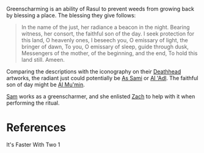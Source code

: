 Greenscharming is an ability of Rasul to prevent weeds from growing back by blessing a place. The blessing they give follows:

> In the name of the just, her radiance a beacon in the night.
> Bearing witness, her consort, the faithful son of the day.
> I seek protection for this land, O heavenly ones,
> I beseech you, O emissary of light, the bringer of dawn,
> To you, O emissary of sleep, guide through dusk,
> Messengers of the mother, of the beginning, and the end,
> To hold this land still.
> Ameen.

Comparing the descriptions with the iconography on their [Deathhead](Deathhead.md) artworks, the radiant just could potentially be [As Sami](As%20Sami.md) or [Al 'Adl](Al%20'Adl.md). The faithful son of day might be [Al Mu'min](Al%20Mu'min.md).

[Sam](Sam.md) works as a greenscharmer, and she enlisted [Zach](Zach.md) to help with it when performing the ritual.

# References
It's Faster With Two 1